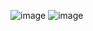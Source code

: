 ![image](https://github.com/user-attachments/assets/b390d142-2c13-427f-ab53-11e2942c4ccf)
![image](https://github.com/user-attachments/assets/3a372c3b-711c-43de-b5fe-dfe74818382b)

